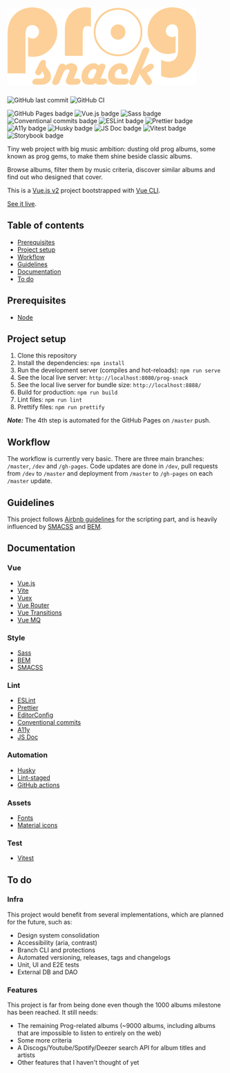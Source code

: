 # ![Prog Snack logo](./src/assets/img/preview.png)

![GitHub last commit](https://img.shields.io/github/last-commit/google/skia.svg?style=flat) ![GitHub CI](https://github.com/Benjent/prog-snack/actions/workflows/main.yml/badge.svg)

![GitHub Pages badge](https://img.shields.io/badge/GitHub_Pages-222222?logo=github&logoColor=white) ![Vue.js badge](https://img.shields.io/badge/Vue.js_2-42b883?logo=vuedotjs&logoColor=white) ![Sass badge](https://img.shields.io/badge/Sass-cf649a?logo=sass&logoColor=white) ![Conventional commits badge](https://img.shields.io/badge/Conventional_commits-fa6673?logo=conventionalcommits&logoColor=white) ![ESLint badge](https://img.shields.io/badge/ESLint-4b32c3?logo=eslint&logoColor=white) ![Prettier badge](https://img.shields.io/badge/Prettier-f6914d?logo=prettier&logoColor=white) ![A11y badge](https://img.shields.io/badge/A11y-9299ce?logo=a11y&logoColor=white) ![Husky badge](https://img.shields.io/badge/Husky-42b983?logo=husky&logoColor=white) ![JS Doc badge](https://img.shields.io/badge/JS_Doc-006fbb?logo=jsdoc&logoColor=white) ![Vitest badge](https://img.shields.io/badge/Vitest-acd268?logo=vitest&logoColor=white) ![Storybook badge](https://img.shields.io/badge/Storybook-ff4785?logo=storybook&logoColor=white)

Tiny web project with big music ambition: dusting old prog albums, some known as prog gems, to make them shine beside classic albums.

Browse albums, filter them by music criteria, discover similar albums and find out who designed that cover.

This is a [Vue.js v2](https://v2.vuejs.org/) project bootstrapped with [Vue CLI](https://cli.vuejs.org/).

[See it live](https://benjent.github.io/prog-snack/).

## Table of contents

-   [Prerequisites](#prerequisites)
-   [Project setup](#project-setup)
-   [Workflow](#workflow)
-   [Guidelines](#guidelines)
-   [Documentation](#documentation)
-   [To do](#to-do)

## Prerequisites

-   [Node](https://nodejs.org/en/)

## Project setup

1. Clone this repository
2. Install the dependencies: `npm install`
3. Run the development server (compiles and hot-reloads): `npm run serve`
4. See the local live server: `http://localhost:8080/prog-snack`
5. See the local live server for bundle size: `http://localhost:8888/`
6. Build for production: `npm run build`
7. Lint files: `npm run lint`
8. Prettify files: `npm run prettify`

**_Note:_** The 4th step is automated for the GitHub Pages on `/master` push.

## Workflow

The workflow is currently very basic. There are three main branches: `/master`, `/dev` and `/gh-pages`. Code updates are done in `/dev`, pull requests from `/dev` to `/master` and deployment from `/master` to `/gh-pages` on each `/master` update.

## Guidelines

This project follows [Airbnb guidelines](https://www.npmjs.com/package/eslint-config-airbnb) for the scripting part, and is heavily influenced by [SMACSS](http://smacss.com/) and [BEM](http://getbem.com/).

## Documentation

### Vue

-   [Vue.js](https://v2.vuejs.org/)
-   [Vite](https://vitejs.dev/)
-   [Vuex](https://vuex.vuejs.org/)
-   [Vue Router](https://router.vuejs.org/)
-   [Vue Transitions](https://www.npmjs.com/package/vue2-transitions)
-   [Vue MQ](https://www.npmjs.com/package/vue-mq)

### Style

-   [Sass](https://sass-lang.com/)
-   [BEM](https://getbem.com/)
-   [SMACSS](http://smacss.com/)

### Lint

-   [ESLint](https://eslint.org/)
-   [Prettier](https://prettier.io/)
-   [EditorConfig](https://editorconfig.org/)
-   [Conventional commits](https://www.conventionalcommits.org/en/v1.0.0/)
-   [A11y](https://www.a11yproject.com/)
-   [JS Doc](https://jsdoc.app/)

### Automation

-   [Husky](https://typicode.github.io/husky/)
-   [Lint-staged](https://github.com/lint-staged/lint-staged)
-   [GitHub actions](https://github.com/features/actions)

### Assets

-   [Fonts](https://fonts.google.com/)
-   [Material icons](https://fonts.google.com/icons?icon.style=Rounded)

### Test

-   [Vitest](https://vitest.dev/)

## To do

### Infra

This project would benefit from several implementations, which are planned for the future, such as:

-   Design system consolidation
-   Accessibility (aria, contrast)
-   Branch CLI and protections
-   Automated versioning, releases, tags and changelogs
-   Unit, UI and E2E tests
-   External DB and DAO

### Features

This project is far from being done even though the 1000 albums milestone has been reached. It still needs:

-   The remaining Prog-related albums (~9000 albums, including albums that are impossible to listen to entirely on the web)
-   Some more criteria
-   A Discogs/Youtube/Spotify/Deezer search API for album titles and artists
-   Other features that I haven't thought of yet

